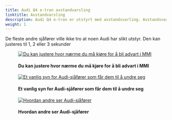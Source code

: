 ```yaml
---
title: Audi Q4 e-tron avstandvarsling
linktitle: Avstandvarsling
description: Audi Q4 e-tron er utstyrt med avstandsvarling. Avstandsvarslingen varsler deg når du kjører for nærme bilen foran deg.
weight: 1
---
```

<!-- markdownlint-disable MD033 -->
De fleste andre sjåfører ville ikke tro at noen Audi har slikt utstyr. Den kan justeres til 1, 2 eller 3 sekunder

<figure>
    <a href="https://media.electrichasgoneaudi.net/multimedia/models/e-tron/technology/drivingassistance/distancewarning/distanceadjustment.jpg">
        <img src="https://media.electrichasgoneaudi.net/multimedia/models/e-tron/technology/drivingassistance/distancewarning/distanceadjustments.jpg"
        alt="Du kan justere hvor nærme du må kjøre for å bli advart i MMI" title="Du kan justere hvor nærme du må kjøre for å bli advart i MMI">
    </a>
    <figcaption><h4>Du kan justere hvor nærme du må kjøre for å bli advart i MMI</h4></figcaption>
</figure>

<figure>
    <a href="https://media.electrichasgoneaudi.net/multimedia/models/e-tron/technology/drivingassistance/distancewarning/distancewarning.jpg">
        <img src="https://media.electrichasgoneaudi.net/multimedia/models/e-tron/technology/drivingassistance/distancewarning/distancewarnings.jpg"
        alt="Et vanlig syn for Audi-sjåfører som får dem til å undre seg" title="Et vanlig syn for Audi-sjåfører som får dem til å undre seg">
    </a>
    <figcaption><h4>Et vanlig syn for Audi-sjåfører som får dem til å undre seg</h4></figcaption>
</figure>

<figure>
    <a href="https://media.electrichasgoneaudi.net/multimedia/models/e-tron/technology/drivingassistance/distancewarning/howothersee.jpg">
        <img src="https://media.electrichasgoneaudi.net/multimedia/models/e-tron/technology/drivingassistance/distancewarning/howothersees.jpg"
        alt="Hvordan andre ser Audi-sjåfører" title="Hvordan andre ser Audi-sjåfører">
    </a>
    <figcaption><h4>Hvordan andre ser Audi-sjåfører</h4></figcaption>
</figure>
